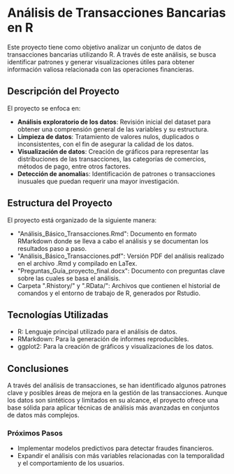 # Análisis de Transacciones Bancarias en R

Este proyecto tiene como objetivo analizar un conjunto de datos de transacciones bancarias utilizando R. A través de este análisis, se busca identificar patrones y generar visualizaciones útiles para obtener información valiosa relacionada con las operaciones financieras.

## Descripción del Proyecto

El proyecto se enfoca en:

* **Análisis exploratorio de los datos**: Revisión inicial del dataset para obtener una comprensión general de las variables y su estructura.
* **Limpieza de datos**: Tratamiento de valores nulos, duplicados o inconsistentes, con el fin de asegurar la calidad de los datos.
* **Visualización de datos**: Creación de gráficos para representar las distribuciones de las transacciones, las categorías de comercios, métodos de pago, entre otros factores.
* **Detección de anomalía**s: Identificación de patrones o transacciones inusuales que puedan requerir una mayor investigación.

## Estructura del Proyecto

El proyecto está organizado de la siguiente manera:

* "Análisis_Básico_Transacciones.Rmd": Documento en formato RMarkdown donde se lleva a cabo el análisis y se documentan los resultados paso a paso.
* "Análisis_Básico_Transacciones.pdf": Versión PDF del análisis realizado en el archivo .Rmd y compilado en LaTex.
* "Preguntas_Guía_proyecto_final.docx": Documento con preguntas clave sobre las cuales se basa el análisis.
* Carpeta ".Rhistory/" y ".RData/": Archivos que contienen el historial de comandos y el entorno de trabajo de R, generados por Rstudio.

## Tecnologías Utilizadas

* R: Lenguaje principal utilizado para el análisis de datos.
* RMarkdown: Para la generación de informes reproducibles.
* ggplot2: Para la creación de gráficos y visualizaciones de los datos.

## Conclusiones

A través del análisis de transacciones, se han identificado algunos patrones clave y posibles áreas de mejora en la gestión de las transacciones. Aunque los datos son sintéticos y limitados en su alcance, el proyecto ofrece una base sólida para aplicar técnicas de análisis más avanzadas en conjuntos de datos más complejos.

### Próximos Pasos

* Implementar modelos predictivos para detectar fraudes financieros.
* Expandir el análisis con más variables relacionadas con la temporalidad y el comportamiento de los usuarios.
